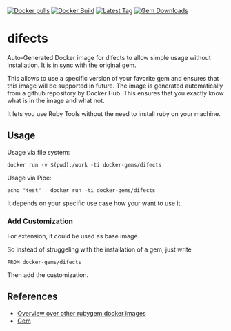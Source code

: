 [![Docker pulls](https://img.shields.io/docker/pulls/rubygem/difects.svg)](https://hub.docker.com/r/rubygem/difects/)
[![Docker Build](https://img.shields.io/docker/automated/rubygem/difects.svg)](https://hub.docker.com/r/rubygem/difects/)
[![Latest Tag](https://img.shields.io/github/tag/docker-rubygem/difects.svg)](https://hub.docker.com/r/rubygem/difects/)
[![Gem Downloads](https://img.shields.io/gem/dt/difects.svg)](https://rubygems.org/gems/difects/)
# difects

Auto-Generated Docker image for difects to allow simple usage without installation.
It is in sync with the original gem.

This allows to use a specific version of your favorite gem and ensures that this image will be supported in future.
The image is generated automatically from a github repository by Docker Hub.
This ensures that you exactly know what is in the image and what not.

It lets you use Ruby Tools without the need to install ruby on your machine.

## Usage

Usage via file system:

`docker run -v $(pwd):/work -ti docker-gems/difects`

Usage via Pipe:

`echo "test" | docker run -ti docker-gems/difects`

It depends on your specific use case how your want to use it.

### Add Customization

For extension, it could be used as base image.

So instead of struggeling with the installation of a gem, just write

`FROM docker-gems/difects`

Then add the customization.

## References

 - [Overview over other rubygem docker images](https://github.com/thinkbot/docker-rubygem)
 - [Gem](https://rubygems.org/gems/difects/)
